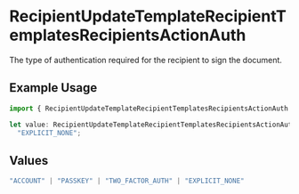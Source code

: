 # RecipientUpdateTemplateRecipientTemplatesRecipientsActionAuth

The type of authentication required for the recipient to sign the document.

## Example Usage

```typescript
import { RecipientUpdateTemplateRecipientTemplatesRecipientsActionAuth } from "@documenso/sdk-typescript/models/operations";

let value: RecipientUpdateTemplateRecipientTemplatesRecipientsActionAuth =
  "EXPLICIT_NONE";
```

## Values

```typescript
"ACCOUNT" | "PASSKEY" | "TWO_FACTOR_AUTH" | "EXPLICIT_NONE"
```